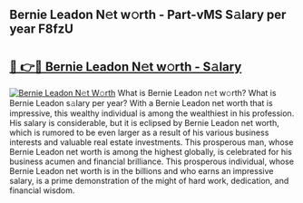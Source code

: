 ## Bernie Leadon N𝚎t w𝚘rth - Part-vMS S𝚊lary per year F8fzU

# <h2><a href="http://gc2tqp.nevu.top/?p=Bernie+Leadon">🔗 👉🔴 Bernie Leadon N𝚎t w𝚘rth - S𝚊lary</a></h2>

[![Bernie Leadon N𝚎t W𝚘rth](https://i.imgur.com/Oavwk0R.jpeg)](http://gc2tqp.nevu.top/?p=Bernie+Leadon)
What is Bernie Leadon n𝚎t w𝚘rth? What is Bernie Leadon s𝚊lary per year?
With a Bernie Leadon net worth that is impressive, this wealthy individual is among the wealthiest in his profession. His salary is considerable, but it is eclipsed by Bernie Leadon net worth, which is rumored to be even larger as a result of his various business interests and valuable real estate investments. This prosperous man, whose Bernie Leadon net worth is among the highest globally, is celebrated for his business acumen and financial brilliance. This prosperous individual, whose Bernie Leadon net worth is in the billions and who earns an impressive salary, is a prime demonstration of the might of hard work, dedication, and financial wisdom.
